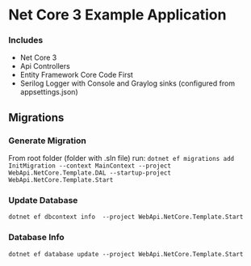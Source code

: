 Net Core 3 Example Application
==

### Includes
  * Net Core 3
  * Api Controllers
  * Entity Framework Core Code First
  * Serilog Logger with Console and Graylog sinks (configured from appsettings.json)

## Migrations

### Generate Migration

From root folder (folder with .sln file) run: `dotnet ef migrations add InitMigration --context MainContext --project WebApi.NetCore.Template.DAL --startup-project WebApi.NetCore.Template.Start`

### Update Database

`dotnet ef dbcontext info  --project WebApi.NetCore.Template.Start`

### Database Info

`dotnet ef database update --project WebApi.NetCore.Template.Start`

